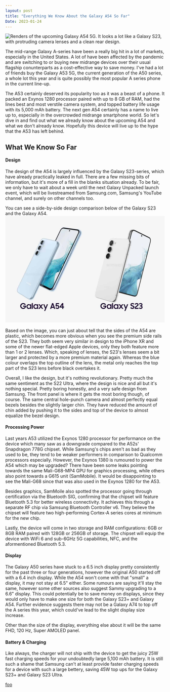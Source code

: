 ```yaml
---
layout: post
title: "Everything We Know About the Galaxy A54 So Far"
Date: 2023-01-24
---
```


![Renders of the upcoming Galaxy A54 5G. It looks a lot like a Galaxy S23, with protruding camera lenses and a clean rear design.](/images/galaxy-a54.avif)

The mid-range Galaxy A-series have been a really big hit in a lot of markets, especially in the United States.  A lot of have been affected by the pandemic and are switching to or buying new midrange devices over their usual flagship conunterparts as a cost-effective way to save money. I've had a lot of friends buy the Galaxy A53 5G, the current generation of the A50 series, a whole lot this year and is quite possibly the most popular A series phone in the current line-up. 

The A53 certainly deserved its popularity too as it was a beast of a phone. It packed an Exynos 1280 processor paired with up to 8 GB of RAM, had the lines best and most verstile camera system, and topped battery life usage with its 5,000 mAh battery. The next gen A54 certainly has a name to live up to, especially in the overcrowded midrange smartphone world. So let's dive in and find out what we already know about the upcoming A54 and what we don't already know. Hopefully this device will live up to the hype that the A53 has left behind. 

## What We Know So Far

#### Design

The design of the A54 is largely influenced by the Galaxy S23-series, which have already practically leaked in full. There are a few missing bits of information, but it's more of a fill in the blanks situation already. To be fair, we only have to wait about a week until the next Galaxy Unpacked launch event, which will be livestreamed from Samsung.com, Samsung's YouTube channel, and surely on other channels too. 

You can see a side-by-side design comparison below of the Galaxy S23 and the Galaxy A54.
![Side-by-side comparison of the Galaxy S23-series and the Galaxy A54. They're not much different in design, however you can tell the build material quality is lower on the A54 due to the plasticky looking side rails.](/images/s23-a54.jpg)

Based on the image, you can just about tell that the sides of the A54 are plastic, which becomes more obvious when you see the premium side rails of the S23. They both seem very similar in design to the iPhone XR and some of the newer flat-edged Apple devices, only they both feature more than 1 or 2 lenses. Which, speaking of lenses, the S23's lenses seem a bit larger and protected by a more premium material again. Whereas the blue colour overlaps the top outline of the lens, the metal only reaches the top part of the S23 lens before black overtakes it.

Overall, I like the design, but it's nothing revolutionary. Pretty much the same sentiment as the S22 Ultra, where the design is nice and all but it's nothing special. Pretty boring honestly, and a very safe design from Samsung. The front panel is where it gets the most boring though, of course. The same central hole-punch camera and almost perfectly equal bezels besides the slightly larger chin. They have reduced the amount of chin added by pushing it to the sides and top of the device to almost equalize the bezel design. 

#### Processing Power

Last years A53 utilized the Exynos 1280 processor for performance on the device which many saw as a downgrade compared to the A52s' Snapdragon 778G chipset. While Samsung's chips aren't as bad as they used to be, they tend to be weaker performers in comparison to Qualcomm processors especially. However, the Exynos 1380 is rumoured to power the A54 which may be upgraded? There have been some leaks pointing towards the same Mali-G68-MP4 GPU for graphics processing, while others also point towards a G615 unit (SamMobile). It would be disappointing to see the Mali-G68 since that was also used in the Exynos 1280 for the A53. 

Besides graphics, SamMoile also spotted the processor going through certification via the Bluetooth SIG, confirming that the chipset will feature Bluetooth 5.3 for better wireless connectivity. It achieves this through a separate RF chip via Samsung Bluetooth Controller v6. They believe the chipset will feature two high-performing Cortex-A series cores at minimum for the new chip.

Lastly, the device will come in two storage and RAM configurations: 6GB or 8GB RAM paired with 128GB or 256GB of storage. The chipset will equip the device with WiFi 6 and sub-6GHz 5G capabilities, NFC, and the aformentioned Bluetooth 5.3. 

#### Display

The Galaxy A50 series have stuck to a 6.5 inch display pretty consistently for the past three or four generations, however the original A50 started off with a 6.4 inch display. While the A54 won't come with that "small" a display, it may not stay at 6.5" either. Some rumours are saying it'll stay the same, however some other sources also suggest Sammy upgrading to a 6.6" display. This could potentially be to save money on displays, since they would only have to make one size for both the Galaxy S23+ and Galaxy A54. Further evidence suggests there may not be a Galaxy A74 to top off the A series this year, which could've lead to the slight display size increase. 

Other than the size of the display, everything else about it will be the same FHD, 120 Hz, Super AMOLED panel. 

#### Battery & Charging

Like always, the charger will not ship with the device to get the juicy 25W fast charging speeds for your undoubtedly large 5,100 mAh battery. It is still such a shame that Samsung can't at least provide faster charging speeds for a device with such a large bettery, saving 45W top ups for the Galaxy S23+ and Galaxy S23 Ultra.  

[foo]:www.google.com "Google Search"

[foo]

